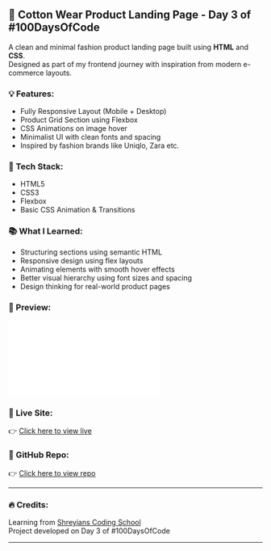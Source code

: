 
## 👕 Cotton Wear Product Landing Page - Day 3 of #100DaysOfCode

A clean and minimal fashion product landing page built using **HTML** and **CSS**.  
Designed as part of my frontend journey with inspiration from modern e-commerce layouts.

### 💡 Features:
- Fully Responsive Layout (Mobile + Desktop)
- Product Grid Section using Flexbox
- CSS Animations on image hover
- Minimalist UI with clean fonts and spacing
- Inspired by fashion brands like Uniqlo, Zara etc.

### 🔧 Tech Stack:
- HTML5  
- CSS3  
- Flexbox  
- Basic CSS Animation & Transitions  

### 📚 What I Learned:
- Structuring sections using semantic HTML  
- Responsive design using flex layouts  
- Animating elements with smooth hover effects  
- Better visual hierarchy using font sizes and spacing  
- Design thinking for real-world product pages  

### 📸 Preview:

![Preview](./Document.pdf)

### 🔗 Live Site:
👉 [Click here to view live](https://your-live-site-link.com)

### 📁 GitHub Repo:
👉 [Click here to view repo](https://github.com/your-username/your-repo-name)

---

### 🔥 Credits:
Learning from [Shreyians Coding School](https://shreyians.com/)  
Project developed on Day 3 of #100DaysOfCode  

---